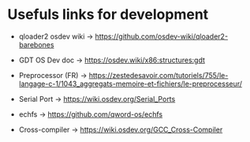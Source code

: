 # Usefuls links for development

- qloader2 osdev wiki             -> https://github.com/osdev-wiki/qloader2-barebones

- GDT OS Dev doc                  -> https://osdev.wiki/x86:structures:gdt

- Preprocessor (FR)               -> https://zestedesavoir.com/tutoriels/755/le-langage-c-1/1043_aggregats-memoire-et-fichiers/le-preprocesseur/

- Serial Port                     -> https://wiki.osdev.org/Serial_Ports

- echfs                           -> https://github.com/qword-os/echfs

- Cross-compiler                  -> https://wiki.osdev.org/GCC_Cross-Compiler